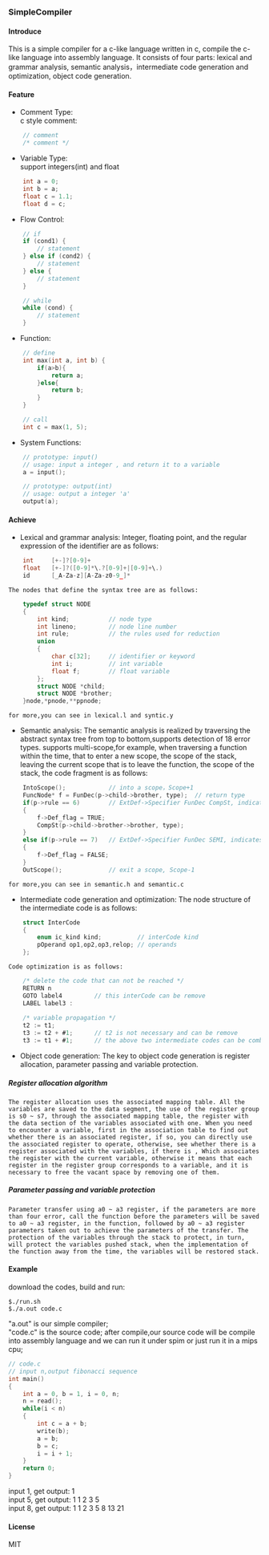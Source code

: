 ### SimpleCompiler ###

#### Introduce ####
This is a simple compiler for a c-like language written in c, compile the c-like language into assembly language.
It consists of four parts: lexical and grammar analysis, semantic analysis，intermediate code generation and optimization, object code generation.

#### Feature ####

* Comment Type:  
    c style comment:
``` c
    // comment
	/* comment */
```

* Variable Type:  
    support integers(int) and float
``` c
    int a = 0;
    int b = a;
    float c = 1.1;
    float d = c;
```

* Flow Control:
``` c
    // if 
    if (cond1) {
        // statement
    } else if (cond2) {
        // statement
    } else {
        // statement
    }

    // while 
    while (cond) {
        // statement
    }
```

* Function:
``` c
    // define
    int max(int a, int b) {
		if(a>b){
			return a;
		}else{
			return b;
		}
    }

    // call
    int c = max(1, 5);
```

* System Functions:
``` c
    // prototype: input()
    // usage: input a integer , and return it to a variable
    a = input();

    // prototype: output(int)
    // usage: output a integer 'a'
    output(a);
```

#### Achieve ####

* Lexical and grammar analysis:
	Integer, floating point, and the regular expression of the identifier are as follows:
``` c
    int  	[+-]?[0-9]+
    float  	[+-]?([0-9]*\.?[0-9]+|[0-9]+\.)
    id 		[_A-Za-z][A-Za-z0-9_]*
```
	The nodes that define the syntax tree are as follows:
``` c
    typedef struct NODE 	
	{
		int kind;			// node type
		int lineno;			// node line number
		int rule;			// the rules used for reduction
		union				
		{
			char c[32];		// identifier or keyword
			int i;			// int variable
			float f;		// float variable
		};
		struct NODE *child;			
		struct NODE *brother;		
	}node,*pnode,**ppnode;
```
	for more,you can see in lexical.l and syntic.y

* Semantic analysis:
	The semantic analysis is realized by traversing the abstract syntax tree from top to bottom,supports detection of 18 error types.
	supports multi-scope,for example, when traversing a function within the time, that to enter a new scope, the scope of the stack, leaving the current scope that is to leave the function, the scope of the stack, the code fragment is as follows:
``` c
	IntoScope();  			// into a scope，Scope+1
	FuncNode* f = FunDec(p->child->brother, type);	// return type
	if(p->rule == 6) 		// ExtDef->Specifier FunDec CompSt, indicates that the function is defined at this time，and Def_flag is set to 1
	{
		f->Def_flag = TRUE;
		CompSt(p->child->brother->brother, type);
	}
	else if(p->rule == 7)	// ExtDef->Specifier FunDec SEMI, indicates that the function is declared at this time, undefined, and Def_flag is set to 0
	{
		f->Def_flag = FALSE;
	}
	OutScope();  			// exit a scope, Scope-1
```
	for more,you can see in semantic.h and semantic.c
	
* Intermediate code generation and optimization:
	The node structure of the intermediate code is as follows:
``` c
	struct InterCode
	{
		enum ic_kind kind; 			// interCode kind
		pOperand op1,op2,op3,relop; // operands
	};
```
	Code optimization is as follows:
``` c
	/* delete the code that can not be reached */
	RETURN n
	GOTO label4			// this interCode can be remove
	LABEL label3 :	
 
	/* variable propagation */
	t2 := t1; 
	t3 := t2 + #1;		// t2 is not necessary and can be remove
	t3 := t1 + #1;		// the above two intermediate codes can be combined into one
```

* Object code generation:
	The key to object code generation is register allocation, parameter passing and variable protection.
##### Register allocation algorithm #####
	The register allocation uses the associated mapping table. All the variables are saved to the data segment, the use of the register group is s0 ~ s7, through the associated mapping table, the register with the data section of the variables associated with one. When you need to encounter a variable, first in the association table to find out whether there is an associated register, if so, you can directly use the associated register to operate, otherwise, see whether there is a register associated with the variables, if there is , Which associates the register with the current variable, otherwise it means that each register in the register group corresponds to a variable, and it is necessary to free the vacant space by removing one of them.
##### Parameter passing and variable protection #####
	Parameter transfer using a0 ~ a3 register, if the parameters are more than four error, call the function before the parameters will be saved to a0 ~ a3 register, in the function, followed by a0 ~ a3 register parameters taken out to achieve the parameters of the transfer. The protection of the variables through the stack to protect, in turn, will protect the variables pushed stack, when the implementation of the function away from the time, the variables will be restored stack.

#### Example ####
download the codes, build and run:
``` shell
$./run.sh
$./a.out code.c
```
"a.out" is our simple compiler;  
"code.c" is the source code;
after compile,our source code will be compile into assembly language and we can run it under spim or just run it in a mips cpu; 
``` c
// code.c
// input n,output fibonacci sequence
int main()
{
	int a = 0, b = 1, i = 0, n;
	n = read();
	while(i < n)
	{
		int c = a + b;
		write(b);
		a = b;
		b = c;
		i = i + 1;
	}
	return 0;
}

```
input 1, get output: 1  
input 5, get output: 1 1 2 3 5  
input 8, get output: 1 1 2 3 5 8 13 21  


#### License ####
MIT